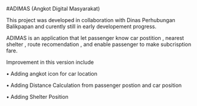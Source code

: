 #ADIMAS (Angkot Digital Masyarakat)

This project was developed in collaboration with Dinas Perhubungan Balikpapan and curently still in early developement progress.

ADIMAS is an application that let passenger know car postition , nearest shelter , route recomendation , and enable passenger to make subcrisption fare.

Improvement in this version include

•	Adding angkot icon for car location

•	Adding Distance Calculation from passenger postion and car position

•	Adding Shelter Position

